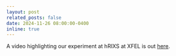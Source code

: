 ```yaml
---
layout: post
related_posts: false
date: 2024-11-26 08:00:00-0400
inline: true
---
```


A video highlighting our experiment at hRIXS at XFEL is out
 [here](https://www.xfel.eu/news_and_events/news/index_eng.html?openDirectAnchor=2524&two_columns=0).
